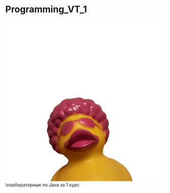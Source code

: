 # Programming_VT_1
![image](https://github.com/Doraaazzz/Programming_VT_1/blob/main/meow.gif)
\nлабораторные по Java за 1 курс
 
